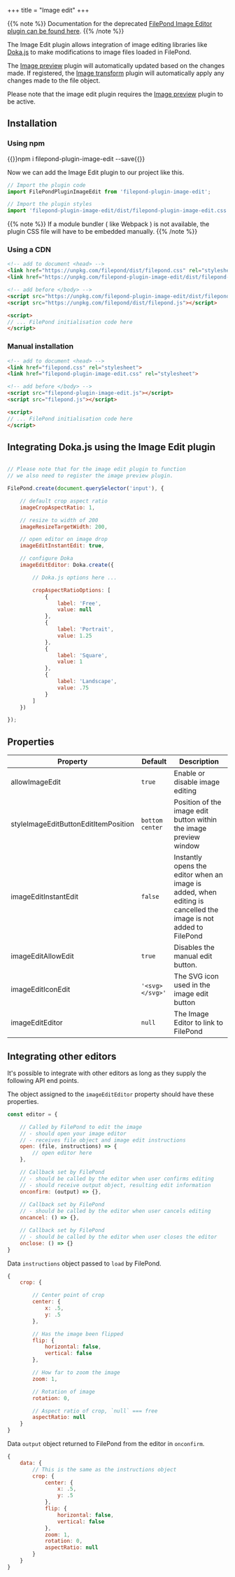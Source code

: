 +++
title = "Image edit"
+++

{{% note %}}
Documentation for the deprecated [FilePond Image Editor plugin can be found here](../image-edit-deprecated).
{{% /note %}}

The Image Edit plugin allows integration of image editing libraries like [Doka.js](https://pqina.nl/doka) to make modifications to image files loaded in FilePond.

The [Image preview](../image-preview) plugin will automatically updated based on the changes made. If registered, the [Image transform](../image-transform) plugin will automatically apply any changes made to the file object.

Please note that the image edit plugin requires the [Image preview](../image-preview) plugin to be active.


## Installation

### Using npm

{{<cmd>}}npm i filepond-plugin-image-edit --save{{</cmd>}}

Now we can add the Image Edit plugin to our project like this.

```js
// Import the plugin code
import FilePondPluginImageEdit from 'filepond-plugin-image-edit';

// Import the plugin styles
import 'filepond-plugin-image-edit/dist/filepond-plugin-image-edit.css';
```

{{% note %}}
If a module bundler ( like Webpack ) is not available, the plugin CSS file will have to be embedded manually.
{{% /note %}}


### Using a CDN

```html
<!-- add to document <head> -->
<link href="https://unpkg.com/filepond/dist/filepond.css" rel="stylesheet">
<link href="https://unpkg.com/filepond-plugin-image-edit/dist/filepond-plugin-image-edit.css" rel="stylesheet">

<!-- add before </body> -->
<script src="https://unpkg.com/filepond-plugin-image-edit/dist/filepond-plugin-image-edit.js"></script>
<script src="https://unpkg.com/filepond/dist/filepond.js"></script>

<script>
// ... FilePond initialisation code here
</script>
```

### Manual installation

```html
<!-- add to document <head> -->
<link href="filepond.css" rel="stylesheet">
<link href="filepond-plugin-image-edit.css" rel="stylesheet">

<!-- add before </body> -->
<script src="filepond-plugin-image-edit.js"></script>
<script src="filepond.js"></script>

<script>
// ... FilePond initialisation code here
</script>
```

## Integrating Doka.js using the Image Edit plugin

```js

// Please note that for the image edit plugin to function
// we also need to register the image preview plugin.

FilePond.create(document.querySelector('input'), {

    // default crop aspect ratio
    imageCropAspectRatio: 1,

    // resize to width of 200
    imageResizeTargetWidth: 200,

    // open editor on image drop
    imageEditInstantEdit: true,

    // configure Doka
    imageEditEditor: Doka.create({

        // Doka.js options here ...

        cropAspectRatioOptions: [
            {
                label: 'Free',
                value: null
            },
            {
                label: 'Portrait',
                value: 1.25
            },
            {
                label: 'Square',
                value: 1
            },
            {
                label: 'Landscape',
                value: .75
            }
        ]
    })

});
```


## Properties

| Property             | Default | Description                                                                             |
| -------------------- | ------- | --------------------------------------------------------------------------------------- |
| allowImageEdit       | `true`  | Enable or disable image editing                                                        |
| styleImageEditButtonEditItemPosition | `bottom center` | Position of the image edit button within the image preview window |
| imageEditInstantEdit | `false` | Instantly opens the editor when an image is added, when editing is cancelled the image is not added to FilePond |
| imageEditAllowEdit | `true` | Disables the manual edit button. |
| imageEditIconEdit | `'<svg></svg>'` | The SVG icon used in the image edit button |
| imageEditEditor | `null` | The Image Editor to link to FilePond |



## Integrating other editors

It's possible to integrate with other editors as long as they supply the following API end points.

The object assigned to the `imageEditEditor` property should have these properties.

```js
const editor = {

    // Called by FilePond to edit the image
    // - should open your image editor
    // - receives file object and image edit instructions
    open: (file, instructions) => {
        // open editor here
    },

    // Callback set by FilePond
    // - should be called by the editor when user confirms editing
    // - should receive output object, resulting edit information
    onconfirm: (output) => {},
    
    // Callback set by FilePond
    // - should be called by the editor when user cancels editing
    oncancel: () => {},

    // Callback set by FilePond
    // - should be called by the editor when user closes the editor
    onclose: () => {}
}
```

Data `instructions` object passed to `load` by FilePond.

```js
{
    crop: {

        // Center point of crop
        center: {
            x: .5,
            y: .5
        },

        // Has the image been flipped
        flip: {
            horizontal: false,
            vertical: false
        },

        // How far to zoom the image
        zoom: 1,

        // Rotation of image
        rotation: 0,

        // Aspect ratio of crop, `null` === free
        aspectRatio: null
    }
}
```

Data `output` object returned to FilePond from the editor in `onconfirm`.

```js
{
    data: {
        // This is the same as the instructions object
        crop: {
            center: {
                x: .5,
                y: .5
            },
            flip: {
                horizontal: false,
                vertical: false
            },
            zoom: 1,
            rotation: 0,
            aspectRatio: null
        }
    }
}
```